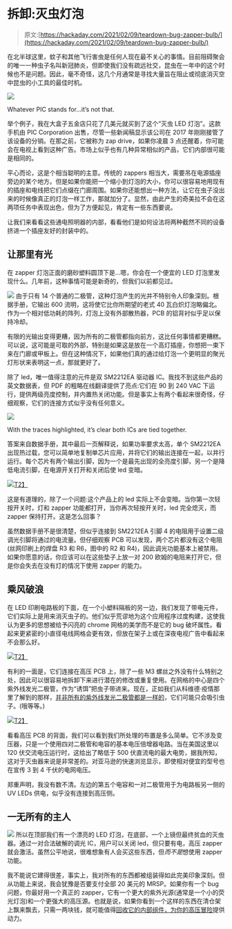 # 拆卸:灭虫灯泡

> 原文:[https://hackaday.com/2021/02/09/teardown-bug-zapper-bulb/](https://hackaday.com/2021/02/09/teardown-bug-zapper-bulb/)

在北半球这里，蚊子和其他飞行害虫是任何人现在最不关心的事情。目前阻碍聚会的唯一一种虫子名叫新冠肺炎，但即使我们没有疏远社交，昆虫在一年中的这个时候也不是问题。因此，毫不奇怪，这几个月通常是寻找大量旨在阻止或彻底消灭空中昆虫的小工具的最佳时机。

[![](../Images/3da1b0d5eca209e3150ff0d4383efc15.png)](https://hackaday.com/wp-content/uploads/2021/01/bugbulb_piclogo.jpg)

Whatever PIC stands for…it’s not that.

举个例子，我在大盒子五金店只花了几美元就买到了这个“灭虫 LED 灯泡”。这款手机由 PIC Corporation 出售，尽管一些新闻稿显示该公司在 2017 年刚刚接管了该设备的分销。在那之前，它被称为 zap drive，如果你凌晨 3 点还醒着，你可能会在电视上看到这种广告。市场上似乎也有几种异常相似的产品，它们内部很可能是相同的。

平心而论，这是个相当聪明的主意。传统的 zappers 相当大，需要吊在电源插座旁边的某个地方。但是如果你能把一个缩小到灯泡的大小，你可以很容易地用现有的插座和电线把它们点缀在门廊周围。如果你还能想出一种方法，让它在虫子没出来的时候像真正的灯泡一样工作，那就加分了。显然，由此产生的奇美拉不会在这两项任务中表现出色，但为了方便起见，肯定有一些东西要说。

让我们来看看这些通电照明器的内部，看看他们是如何设法将两种截然不同的设备挤进一个插座友好的封装中的。

## 让那里有光

在 zapper 灯泡正面的磨砂塑料圆顶下是…嗯，你会在一个便宜的 LED 灯泡里发现什么。几年前，这种事情可能是新奇的，但我们以前都见过。

[![](../Images/72a73e6164387498c55487f0ed9ddaa8.png)](https://hackaday.com/wp-content/uploads/2021/01/bugbulb_ledclose.jpg) 由于只有 14 个普通的二极管，这种灯泡产生的光并不特别令人印象深刻。根据手册，它输出 600 流明，这将使它比你所期望的老式 40 瓦白炽灯泡略偏北。作为一个相对低功耗的阵列，灯泡上没有外部散热器，PCB 的铝背衬似乎足以保持冷却。

有限的光输出变得更糟，因为所有的二极管都指向前方，这比任何事情都更糟糕。可以说，这可能是可取的外部，特别是如果这是放在一个高灯插座，你想把一束下来在门廊或甲板上。但在这种情况下，如果他们真的通过给灯泡一个更明显的聚光灯形状来表明这一点，那就更好了。

除了 led，唯一值得注意的元件是双 SM2212EA 驱动器 IC。我找不到这些产品的英文数据表，但 PDF 的粗略在线翻译提供了亮点:它们在 90 到 240 VAC 下运行，提供两级亮度控制，并内置热关闭功能。但是事实上有两个看起来很奇怪，仔细观察，它们的连接方式似乎没有任何意义。

[![](../Images/8a8c10804f28cd79f82a7047e50d3d60.png)](https://hackaday.com/wp-content/uploads/2021/01/bugbulb_drive.jpg)

With the traces highlighted, it’s clear both ICs are tied together.

答案来自数据手册，其中最后一页解释说，如果功率要求太高，单个 SM2212EA 出现热过载，您可以简单地复制单芯片应用，并将它们的输出连接在一起，以并行运行。每个芯片有两个输出引脚，因为一个是最先出现的全亮度引脚，另一个是降低电流引脚，在电源开关打开和关闭后使 led 变暗。

[![](../Images/6fdbcd930856ce5ae6e81a540f1352a1.png)T2】](https://hackaday.com/wp-content/uploads/2021/01/bugbulb_dia.png)

这是有道理的，除了一个问题:这个产品上的 led 实际上不会变暗。当你第一次轻按开关时，灯和 zapper 功能都打开，当你再次轻按开关时，led 完全熄灭，而 zapper 保持打开。这是怎么回事？

虽然数据手册不是很清楚，但似乎连接到 SM2212EA 引脚 4 的电阻用于设置二级调光引脚将通过的电流量。但仔细观察 PCB 可以发现，两个芯片都没有这个电阻(丝网印刷上的焊盘 R3 和 R6，图中的 R2 和 R4)，因此调光功能基本上被禁用。如果你愿意的话，你应该可以在这些垫子上放一对 200 欧姆的电阻来打开它，但是你会失去在没有灯的情况下使用 zapper 的能力。

## 乘风破浪

在 LED 印刷电路板的下面，在一个小塑料隔板的另一边，我们发现了带电元件，它们实际上是用来消灭虫子的。他们似乎荒谬地为这个应用程序过度构建，这使我认为更多的思想被给予闪亮的 chrome 网格的美学而不是它的 bug 破坏属性。看起来更紧密的小直径电线网格会更有效，但放在架子上或在深夜电视广告中看起来不会那么好。

[![](../Images/cbd83a01301974dddc3e513e6967b53f.png)T2】](https://hackaday.com/wp-content/uploads/2021/01/bugbulb_grid.jpg)

有利的一面是，它们连接在高压 PCB 上，除了一些 M3 螺丝之外没有什么特别之处，因此可以很容易地拆卸下来进行潜在的修改或重复使用。在网格的中心是四个紫外线发光二极管，作为“诱饵”把虫子带进来。现在，正如我们从科维德·疫情那里了解到的那样，[并非所有的紫外线发光二极管都是一样的](https://hackaday.com/2020/04/15/buyer-beware-this-led-bulb-sold-as-germicidal-doesnt-emit-uv-c/)，它们可能只会吸引虫子。(哦等等。)

[![](../Images/4ead899247f73a9b7bd92fece819b3ca.png)T2】](https://hackaday.com/wp-content/uploads/2021/01/bugbulb_hvpcb1.jpg)

看看高压 PCB 的背面，我们可以看到我们所处理的布置是多么简单。它不涉及变压器，只是一个使用四对二极管和电容的基本电压倍增器电路。当在美国这里以 120 伏交流电压运行时，这给出了略低于 500 伏直流电的最大电势，据我所知，这对于灭虫器来说是非常差的。对亚马逊的快速浏览显示，即使相对便宜的型号也在宣传 3 到 4 千伏的电网电压。

郑重声明，我没有数不清。左边的第五个电容和一对二极管用于为电路板另一侧的 UV LEDs 供电，似乎没有连接到高压侧。

## 一无所有的主人

[![](../Images/51757c9ad73375fbaedba7f57b8128d8.png)](https://hackaday.com/wp-content/uploads/2021/01/bugbulb_overview.jpg) 所以在顶部我们有一个漂亮的 LED 灯泡，在底部，一个上镜但最终贫血的灭虫器。通过一对合法破解的调光 IC，用户可以关闭 led，但只要有电，高压 zapper 就会激活。虽然公平地说，很难想象有人会买这些东西，但*而不是*想使用 zapper 功能。

我不能说它建得很差，事实上，我对所有的东西都被组装得如此完美印象深刻。但从功能上来说，我会犹豫是否要支付全部 20 美元的 MRSP。如果你有一个 bug 问题，你最好用一个真正的 zapper，它有一个更大的紫外光源(通常是一个小的荧光灯泡)和一个更强大的高压源。也就是说，如果你看到一个这样的东西在清仓架上飘来飘去，只需一两块钱，就可能值得[回收它的内部组件，为你的高压冒险](https://hackaday.com/2017/11/25/low-end-parts-make-tesla-coil-with-a-high-end-look/)提供动力。
